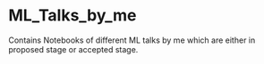# ML_Talks_by_me
Contains Notebooks of different ML talks by me which are either in proposed stage or accepted stage.
